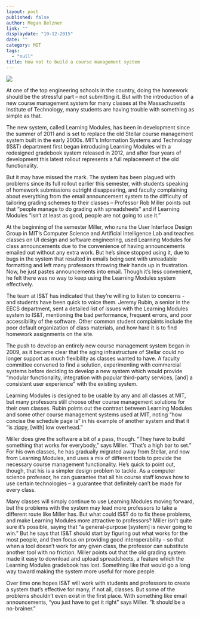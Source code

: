 ```yaml
---
layout: post
published: false
author: Megan Belzner
link: ""
displaydate: "10-12-2015"
date: ""
category: MIT
tags: 
  - "null"
title: How not to build a course management system
---
```



![](http://web.mit.edu/belzner/Public/lmod-front.png)

At one of the top engineering schools in the country, doing the homework should be the stressful part – not submitting it. But with the introduction of a new course management system for many classes at the Massachusetts Institute of Technology, many students are having trouble with something as simple as that.

The new system, called Learning Modules, has been in development since the summer of 2011 and is set to replace the old Stellar course management system built in the early 2000s. MIT’s Information Systems and Technology (IS&T) department first began introducing Learning Modules with a redesigned gradebook system released in 2012, and after four years of development this latest rollout represents a full replacement of the old functionality.

But it may have missed the mark. The system has been plagued with problems since its full rollout earlier this semester, with students speaking of homework submissions outright disappearing, and faculty complaining about everything from the email announcement system to the difficulty of tailoring grading schemes to their classes – Professor Rob Miller points out that “people manage to do grading with spreadsheets” and if Learning Modules “isn’t at least as good, people are not going to use it.”

At the beginning of the semester Miller, who runs the User Interface Design Group in MIT’s Computer Science and Artificial Intelligence Lab and teaches classes on UI design and software engineering, used Learning Modules for class announcements due to the convenience of having announcements emailed out without any extra work. But he’s since stopped using it, due to bugs in the system that resulted in emails being sent with unreadable formatting and left many professors throwing their hands up in frustration. Now, he just pastes announcements into email. Though it’s less convenient, he felt there was no way to keep using the Learning Modules system effectively.

The team at IS&T has indicated that they’re willing to listen to concerns - and students have been quick to voice them. Jeremy Rubin, a senior in the EECS department, sent a detailed list of issues with the Learning Modules system to IS&T, mentioning the bad performance, frequent errors, and poor accessibility of the software. Other common student complaints include the poor default organization of class materials, and how hard it is to find homework assignments on the site.

The push to develop an entirely new course management system began in 2009, as it became clear that the aging infrastructure of Stellar could no longer support as much flexibility as classes wanted to have. A faculty committee convened to find a solution, experimenting with commercial systems before deciding to develop a new system which would provide “modular functionality, integration with popular third-party services, [and] a consistent user experience” with the existing system.

Learning Modules is designed to be usable by any and all classes at MIT, but many professors still choose other course management solutions for their own classes. Rubin points out the contrast between Learning Modules and some other course management systems used at MIT, noting “how concise the schedule page is” in his example of another system and that it “is zippy, [with] low overhead.”

Miller does give the software a bit of a pass, though. “They have to build something that works for everybody,” says Miller. “That’s a high bar to set.” For his own classes, he has gradually migrated away from Stellar, and now from Learning Modules, and uses a mix of different tools to provide the necessary course management functionality. He’s quick to point out, though, that his is a simpler design problem to tackle. As a computer science professor, he can guarantee that all his course staff knows how to use certain technologies – a guarantee that definitely can’t be made for every class.

Many classes will simply continue to use Learning Modules moving forward, but the problems with the system may lead more professors to take a different route like Miller has. But what could IS&T do to fix these problems, and make Learning Modules more attractive to professors? Miller isn’t quite sure it’s possible, saying that “a general-purpose [system] is never going to win.” But he says that IS&T should start by figuring out what works for the most people, and then focus on providing good interoperability – so that when a tool doesn’t work for any given class, the professor can substitute another tool with no friction. Miller points out that the old grading system made it easy to download and upload spreadsheets, a feature which the Learning Modules gradebook has lost. Something like that would go a long way toward making the system more useful for more people. 

Over time one hopes IS&T will work with students and professors to create a system that’s effective for many, if not all, classes. But some of the problems shouldn’t even exist in the first place. With something like email announcements, “you just have to get it right” says Miller. “It should be a no-brainer.”
